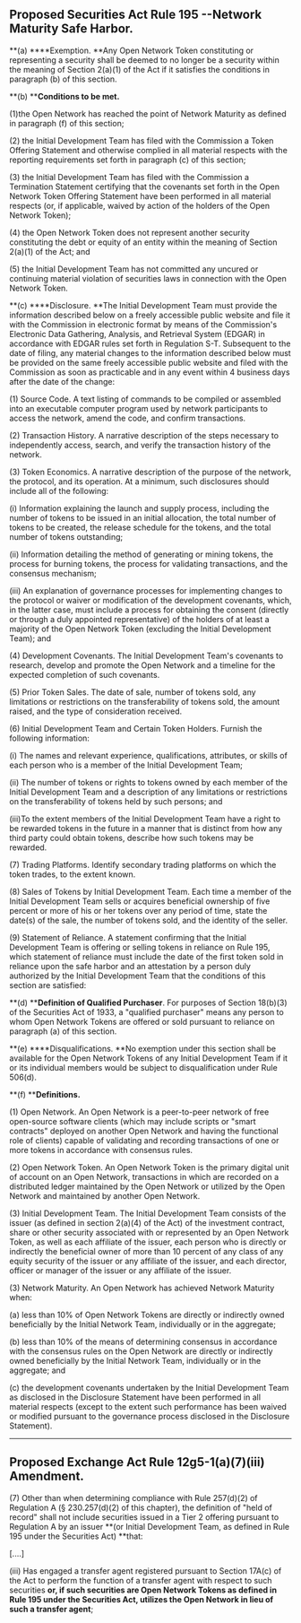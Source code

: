 Proposed Securities Act Rule 195 --Network Maturity Safe Harbor.
---------------------------------------------------------------

**(a) ****Exemption. **Any Open Network Token constituting or representing a security shall be deemed to no longer be a security within the meaning of Section 2(a)(1) of the Act if it satisfies the conditions in paragraph (b) of this section.

**(b) ****Conditions to be met.**

(1)the Open Network has reached the point of Network Maturity as defined in paragraph (f) of this section;

(2) the Initial Development Team has filed with the Commission a Token Offering Statement and otherwise complied in all material respects with the reporting requirements set forth in paragraph (c) of this section;

(3) the Initial Development Team has filed with the Commission a Termination Statement certifying that the covenants set forth in the Open Network Token Offering Statement have been performed in all material respects (or, if applicable, waived by action of the holders of the Open Network Token);

(4) the Open Network Token does not represent another security constituting the debt or equity of an entity within the meaning of Section 2(a)(1) of the Act; and

(5) the Initial Development Team has not committed any uncured or continuing material violation of securities laws in connection with the Open Network Token.

**(c) ****Disclosure. **The Initial Development Team must provide the information described below on a freely accessible public website and file it with the Commission in electronic format by means of the Commission's Electronic Data Gathering, Analysis, and Retrieval  System (EDGAR) in accordance with EDGAR rules set forth in Regulation  S-T. Subsequent to the date of filing, any material changes to the information described below must be provided on the same freely accessible public website and filed with the Commission as soon as  practicable and in any event within 4 business days after the date of the change:

(1) Source Code. A text listing of commands to be compiled or assembled into an executable computer program used by network participants to access the network, amend the code, and confirm transactions.

(2) Transaction History. A narrative description of the steps necessary to independently access, search, and verify the transaction history of the network.

(3) Token Economics. A narrative description of the purpose of the network, the protocol, and its operation. At a minimum, such disclosures should include all of the following:

(i) Information explaining the launch and supply process, including the number of tokens to be issued in an initial allocation, the total number of tokens to be created, the release schedule for the tokens, and the total number of tokens outstanding;

(ii) Information detailing the method of generating or mining tokens, the process for burning tokens, the process for validating transactions, and the consensus mechanism;

(iii)  An explanation of governance processes for implementing changes to the protocol or waiver or modification of the development covenants, which, in the latter case, must include a process for obtaining the consent (directly or through a duly appointed representative) of the holders of at least a majority of the Open Network Token (excluding the Initial Development Team); and

(4) Development Covenants. The Initial Development Team's covenants to research, develop and promote the Open Network and a timeline for the expected completion of such covenants.

(5) Prior Token Sales. The date of sale, number of tokens sold, any limitations or restrictions on the transferability of tokens sold, the amount raised, and the type of consideration received.

(6) Initial Development Team and Certain Token Holders. Furnish the following information:

(i) The names and relevant experience, qualifications, attributes, or skills of each person who is a member of the Initial Development Team;

(ii)  The number of tokens or rights to tokens owned by each member of the Initial Development Team and a description of any limitations or restrictions on the transferability of tokens held by such persons; and

(iii)To the extent members of the Initial Development Team have a right to be rewarded tokens in the future in a manner that is distinct from how any third party could obtain tokens, describe how such tokens may be rewarded.

(7) Trading Platforms. Identify secondary trading platforms on which the token trades, to the extent known.

(8) Sales of Tokens by Initial Development Team. Each time a member of the Initial Development Team sells or acquires beneficial ownership of five percent or more of his or her tokens over any period of time, state the date(s) of the sale, the number of tokens sold, and the identity of the seller.

(9) Statement of Reliance. A statement confirming that the Initial Development Team is offering or selling tokens in reliance on Rule 195, which statement of reliance must include the date of the first token sold in reliance upon the safe harbor and an attestation by a person duly authorized by the Initial Development Team that the conditions of this section are satisfied:

**(d) ****Definition of Qualified Purchaser**. For purposes of Section 18(b)(3) of the Securities Act of 1933, a "qualified purchaser" means any person to whom Open Network Tokens are offered or sold pursuant to reliance on paragraph (a) of this  section.

**(e) ****Disqualifications. **No exemption under this section shall be available for the Open Network Tokens of any Initial Development Team if it or its individual members would be subject to disqualification under Rule  506(d).

**(f) ****Definitions.**

(1) Open Network. An Open Network is a peer-to-peer network of free open-source software clients (which may include scripts or "smart contracts" deployed on another Open Network and having the functional role of clients) capable of validating and recording transactions of one or more tokens in accordance with consensus rules.

(2) Open Network Token. An Open Network Token is the primary digital unit of account on an Open Network, transactions in which are recorded on a distributed ledger maintained by the Open Network or utilized by the Open Network and maintained by another Open Network.

(3) Initial Development Team. The Initial Development Team consists of the issuer (as defined in section 2(a)(4) of the Act) of the investment contract, share or other security associated with or represented by an Open Network Token, as well as each affiliate of the issuer, each person who is directly or indirectly the beneficial owner of more than 10 percent of any class of any equity security of the issuer or any affiliate of the issuer, and each director, officer or manager of the issuer or any affiliate of the issuer.

(3) Network Maturity. An Open Network has achieved Network Maturity when:

(a) less than 10% of Open Network Tokens are directly or indirectly owned beneficially by the Initial Network Team, individually or in the aggregate;

(b) less than 10% of the means of determining consensus in accordance with the consensus rules on the Open Network are directly or indirectly owned beneficially by the Initial Network Team, individually or in the aggregate; and

(c) the development covenants undertaken by the Initial Development Team as disclosed in the Disclosure Statement have been performed in all material respects (except to the extent such performance has been waived or modified pursuant to the governance process disclosed in the Disclosure Statement).

-----

Proposed Exchange Act Rule 12g5-1(a)(7)(iii) Amendment.
-------------------------------------------------------

(7) Other than when determining compliance with Rule 257(d)(2) of Regulation A (§ 230.257(d)(2) of this chapter), the definition of "held of record" shall not include securities issued in a Tier 2 offering pursuant to Regulation A by an issuer **(or Initial Development Team, as defined in Rule 195 under the Securities Act)  **that:

[....]

(iii) Has engaged a transfer agent registered pursuant to Section 17A(c) of the Act to perform the function of a transfer agent with respect to such securities **or, if such securities are Open Network Tokens as defined in Rule 195 under the Securities Act, utilizes the Open Network in lieu of such a transfer agent**;
